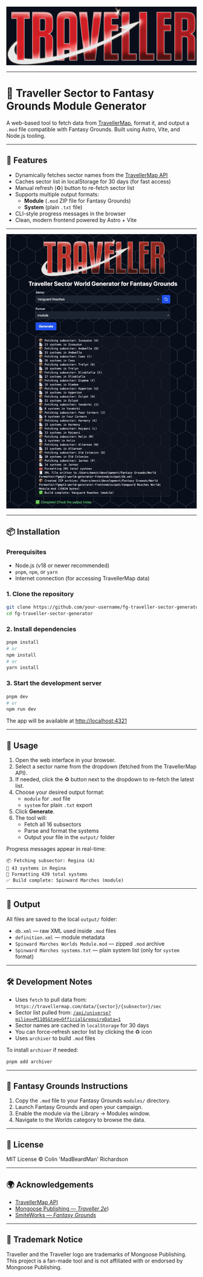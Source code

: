 ![Traveller Logo](./traveller_logo_black_bg.jpg)

---

# 🌌 Traveller Sector to Fantasy Grounds Module Generator

A web-based tool to fetch data from [TravellerMap](https://travellermap.com/), format it, and output a `.mod` file compatible with Fantasy Grounds. Built using Astro, Vite, and Node.js tooling.

---

## 🚀 Features

- Dynamically fetches sector names from the [TravellerMap API](https://travellermap.com/api/universe)
- Caches sector list in localStorage for 30 days (for fast access)
- Manual refresh (♻️) button to re-fetch sector list
- Supports multiple output formats:
  - **Module** (`.mod` ZIP file for Fantasy Grounds)
  - **System** (plain `.txt` file)
- CLI-style progress messages in the browser
- Clean, modern frontend powered by Astro + Vite

---

![Example Output](./example-output.jpg)

---

## 📦 Installation

### Prerequisites

- Node.js (v18 or newer recommended)
- `pnpm`, `npm`, or `yarn`
- Internet connection (for accessing TravellerMap data)

### 1. Clone the repository

```bash
git clone https://github.com/your-username/fg-traveller-sector-generator.git
cd fg-traveller-sector-generator
```

### 2. Install dependencies

```bash
pnpm install
# or
npm install
# or
yarn install
```

### 3. Start the development server

```bash
pnpm dev
# or
npm run dev
```

The app will be available at [http://localhost:4321](http://localhost:4321)

---

## 🧭 Usage

1. Open the web interface in your browser.
2. Select a sector name from the dropdown (fetched from the TravellerMap API).
3. If needed, click the ♻️ button next to the dropdown to re-fetch the latest list.
4. Choose your desired output format:
   - `module` for `.mod` file
   - `system` for plain `.txt` export
5. Click **Generate**.
6. The tool will:
   - Fetch all 16 subsectors
   - Parse and format the systems
   - Output your file in the `output/` folder

Progress messages appear in real-time:

```
📦 Fetching subsector: Regina (A)
📄 43 systems in Regina
🧰 Formatting 439 total systems
✅ Build complete: Spinward Marches (module)
```

---

## 📁 Output

All files are saved to the local `output/` folder:

- `db.xml` — raw XML used inside `.mod` files
- `definition.xml` — module metadata
- `Spinward Marches Worlds Module.mod` — zipped `.mod` archive
- `Spinward Marches systems.txt` — plain system list (only for `system` format)

---

## 🛠️ Development Notes

- Uses `fetch` to pull data from: `https://travellermap.com/data/{sector}/{subsector}/sec`
- Sector list pulled from: [`/api/universe?milieu=M1105&tag=Official&requireData=1`](https://travellermap.com/api/universe?milieu=M1105&tag=Official&requireData=1)
- Sector names are cached in `localStorage` for 30 days
- You can force-refresh sector list by clicking the ♻️ icon
- Uses `archiver` to build `.mod` files

To install `archiver` if needed:

```bash
pnpm add archiver
```

---

## 🧙 Fantasy Grounds Instructions

1. Copy the `.mod` file to your Fantasy Grounds `modules/` directory.
2. Launch Fantasy Grounds and open your campaign.
3. Enable the module via the Library → Modules window.
4. Navigate to the Worlds category to browse the data.

---

## 📜 License

MIT License © Colin 'MadBeardMan' Richardson

---

## 🌍 Acknowledgements

- [TravellerMap API](https://travellermap.com/api)
- [Mongoose Publishing — _Traveller 2e_](https://www.mongoosepublishing.com/collections/traveller-rpgs))
- [SmiteWorks — _Fantasy Grounds_](https://www.fantasygrounds.com/store/?sys=30&sort=1#TopSellers)

---

## 📘 Trademark Notice

Traveller and the Traveller logo are trademarks of Mongoose Publishing.
This project is a fan-made tool and is not affiliated with or endorsed by Mongoose Publishing.
